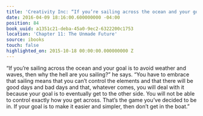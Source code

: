 ```yaml
---
title: 'Creativity Inc: “If you’re sailing across the ocean and your goal is to avoi…'
date: 2016-04-09 18:16:00.600000000 -04:00
position: 84
book_uuid: a1351c21-deba-45a0-9ec2-6322200c1753
location: 'Chapter 11: The Unmade Future'
source: ibooks
touch: false
highlighted_on: 2015-10-18 00:00:00.000000000 Z
---
```


“If you’re sailing across the ocean and your goal is to avoid weather and waves, then why the hell are you sailing?” he says. “You have to embrace that sailing means that you can’t control the elements and that there will be good days and bad days and that, whatever comes, you will deal with it because your goal is to eventually get to the other side. You will not be able to control exactly how you get across. That’s the game you’ve decided to be in. If your goal is to make it easier and simpler, then don’t get in the boat.”